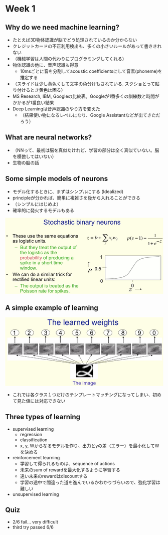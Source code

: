 # Week 1

## Why do we need machine learning?

* たとえば3D物体認識が脳でどう処理されているのか分からない
* クレジットカードの不正利用検出も、多くの小さいルールがあって書ききれない
* （機械学習は人間の代わりにプログラミングしてくれる）
* 物体認識の他に、音声認識も得意
	* 10msごとに音を分割してacoustic coefficientsにして音素(phoneme)を推定する
* （スライドは少し黄色くして文字の色分けもされている. スクショとって貼り付けるとき黄色は困る）
* MS Research, IBM, Googleの比較表。Googleが1番多くの訓練数と時間がかかるが1番良い結果
* Deep Learningは音声認識のやり方を変えた
	* （結果使い物になるレベルになり、Google Assistantなどが出てきただろう）

## What are neural networks?

* （NNって、最初は脳を真似たけれど、学習の部分は全く真似ていない。脳を模倣してはいない）
* 生物の脳の話

## Some simple models of neurons

* モデル化するときに、まずはシンプルにする (Idealized)
* principleが分かれば、簡単に複雑さを後から入れることができる
* （シンプルにはじめよ）
* 確率的に発火するモデルもある

![](./stochastic.png)

## A simple example of learning

![](./template-matching.png)

* これでは各クラス１つだけのテンプレートマッチングになってしまい、初めて見た値には対応できない

## Three types of learning

* supervised learning
	* regression
	* classification
	* x, y, Wからなるモデルを作り、出力とyの差（エラー）を最小化してWを決める
* reinforcement learning
	* 学習して得られるものは、sequence of actions
	* 未来のsum of rewardを最大化するように学習する
	* 遠い未来のrewardはdiscountする
	* 学習の途中で間違った道を進んでいるかわかりづらいので、強化学習は難しい
* unsupervised learning

## Quiz

* 2/6 fail... very difficult
* third try passed 6/6
	